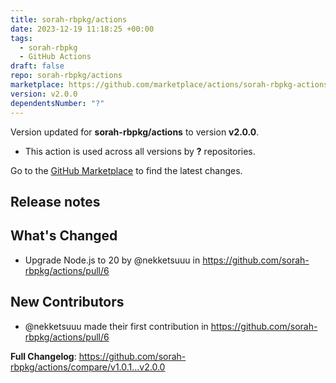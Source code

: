 ```yaml
---
title: sorah-rbpkg/actions
date: 2023-12-19 11:18:25 +00:00
tags:
  - sorah-rbpkg
  - GitHub Actions
draft: false
repo: sorah-rbpkg/actions
marketplace: https://github.com/marketplace/actions/sorah-rbpkg-actions
version: v2.0.0
dependentsNumber: "?"
---
```



Version updated for **sorah-rbpkg/actions** to version **v2.0.0**.
- This action is used across all versions by **?** repositories.

Go to the [GitHub Marketplace](https://github.com/marketplace/actions/sorah-rbpkg-actions) to find the latest changes.

## Release notes

## What's Changed
* Upgrade Node.js to 20 by @nekketsuuu in https://github.com/sorah-rbpkg/actions/pull/6

## New Contributors
* @nekketsuuu made their first contribution in https://github.com/sorah-rbpkg/actions/pull/6

**Full Changelog**: https://github.com/sorah-rbpkg/actions/compare/v1.0.1...v2.0.0
